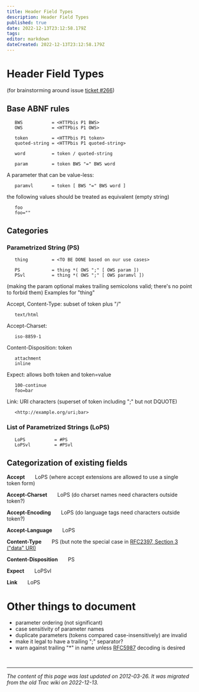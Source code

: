 ```yaml
---
title: Header Field Types
description: Header Field Types
published: true
date: 2022-12-13T23:12:58.179Z
tags: 
editor: markdown
dateCreated: 2022-12-13T23:12:58.179Z
---
```


# Header Field Types

(for brainstorming around issue [ticket #266](http://trac.tools.ietf.org/wg/httpbis/trac/ticket/266))

## Base ABNF rules
```
   BWS           = <HTTPbis P1 BWS>
   OWS           = <HTTPbis P1 OWS>

   token         = <HTTPbis P1 token>
   quoted-string = <HTTPbis P1 quoted-string>

   word          = token / quoted-string

   param         = token BWS "=" BWS word
```
A parameter that can be value-less:
```
   paramvl       = token [ BWS "=" BWS word ]
```
the following values should be treated as equivalent (empty string)
```
   foo
   foo=""
```
## Categories

### Parametrized String (PS)
```
   thing         = <TO BE DONE based on our use cases>

   PS            = thing *( OWS ";" [ OWS param ])
   PSvl          = thing *( OWS ";" [ OWS paramvl ])
```
(making the param optional makes trailing semicolons valid; there's no point to forbid them)
Examples for "thing"

Accept, Content-Type: subset of token plus "/"
```
   text/html
```
Accept-Charset:
```
   iso-8859-1
```
Content-Disposition: token
```
   attachment
   inline
```
Expect: allows both token and token=value
```
   100-continue
   foo=bar
```
Link: URI characters (superset of token including ";" but not DQUOTE)
```
   <http://example.org/uri;bar>
```
### List of Parametrized Strings (LoPS)
```
   LoPS           = #PS
   LoPSvl         = #PSvl
```
## Categorization of existing fields

**Accept**
&nbsp;&nbsp;&nbsp;&nbsp;&nbsp;  LoPS (where accept extensions are allowed to use a single token form) 

**Accept-Charset**
&nbsp;&nbsp;&nbsp;&nbsp;&nbsp;  LoPS (do charset names need characters outside token?) 

**Accept-Encoding**
&nbsp;&nbsp;&nbsp;&nbsp;&nbsp;  LoPS (do language tags need characters outside token?) 

**Accept-Language**
&nbsp;&nbsp;&nbsp;&nbsp;&nbsp;  LoPS 

**Content-Type**
&nbsp;&nbsp;&nbsp;&nbsp;&nbsp;  PS (but note the special case in [RFC2397, Section 3 ("data" URI)](http://greenbytes.de/tech/webdav/rfc2397.html#rfc.section.3) 

**Content-Disposition**
&nbsp;&nbsp;&nbsp;&nbsp;&nbsp;  PS 

**Expect**
&nbsp;&nbsp;&nbsp;&nbsp;&nbsp;  LoPSvl 

**Link**
&nbsp;&nbsp;&nbsp;&nbsp;&nbsp;  LoPS 

# Other things to document

* parameter ordering (not significant)
* case sensitivity of parameter names
* duplicate parameters (tokens compared case-insensitively) are invalid
* make it legal to have a trailing ";" separator?
* warn against trailing "*" in name unless [RFC5987](http://tools.ietf.org/html/rfc5987) decoding is desired 

&nbsp;
&nbsp;
&nbsp;

---
*The content of this page was last updated on 2012-03-26. It was migrated from the old Trac wiki on 2022-12-13.*

